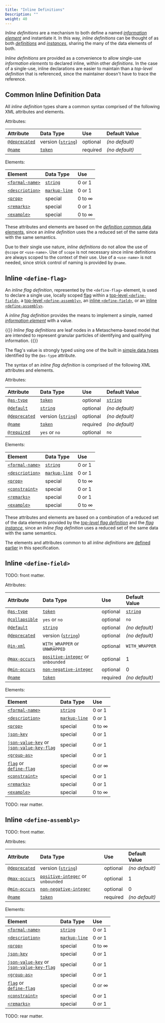 ```yaml
---
title: "Inline Definitions"
Description: ""
weight: 40
---
```


*Inline definitions* are a mechanism to both define a named [*information element*](/specification/glossary/#information-element) and instantiate it. In this way, *inline definitions* can be thought of as both [*definitions*](/specification/syntax/definitions/) and [*instances*](/specification/syntax/instances/), sharing the many of the data elements of both.

*Inline definitions* are provided as a convenience to allow single-use *information elements* to declared inline, within other *definitions*. In the case of a single-use, inline declarations are easier to maintain than a *top-level definition* that is referenced, since the maintainer doesn't have to trace the reference.

## Common Inline Definition Data

All *inline definition* types share a common syntax comprised of the following XML attributes and elements.

Attributes:

| Attribute | Data Type | Use      | Default Value |
|:---       |:---       |:---      |:---           |
| [`@deprecated`](/specification/syntax/definitions/#deprecated-version) | version ([`string`](/specification/datatypes/#string)) | optional | *(no default)* |
| [`@name`](/specification/syntax/definitions/#name) | [`token`](/specification/datatypes/#token) | required | *(no default)* |

Elements:

| Element | Data Type | Use      |
|:---       |:---       |:---      |
| [`<formal-name>`](/specification/syntax/definitions/#formal-name) | [`string`](/specification/datatypes/#string) | 0 or 1 |
| [`<description>`](/specification/syntax/definitions/#description) | [`markup-line`](/specification/datatypes/#markup-line) | 0 or 1 |
| [`<prop>`](/specification/syntax/definitions/#prop) | special | 0 to ∞ |
| [`<remarks>`](/specification/syntax/definitions/#remarks) | special | 0 or 1 |
| [`<example>`](/specification/syntax/definitions/#example) | special | 0 to ∞ |

These attributes and elements are based on the [*definition* common data elements](/specification/syntax/definitions/#common-definition-data), since an *inline definition* uses the a reduced set of the same data with the same semantics.

Due to their single use nature, *inline definitions* do not allow the use of `@scope` or `<use-name>`. Use of `scope` is not necessary since inline definitions are always scoped to the context of their use. Use of a `<use-name>` is not needed, since strick control of naming is provided by `@name`.

## Inline `<define-flag>`

An *inline flag definition*, represented by the `<define-flag>` element, is used to declare a single use, locally scoped [flag](/specification/glossary/#flag) within a [top-level `<define-field>`](/specification/syntax/definitions/#top-level-define-field), a [top-level `<define-assembly>`](/specification/syntax/definitions/#top-level-define-assembly), an [inline `<define-field>`](#inline-define-field), or an [inline `<define-assembly>`](#inline-define-assembly).

A *inline flag definition* provides the means to implement a simple, named [*information element*](/specification/glossary/#information-element) with a value.

{{<callout>}}
*Inline flag definitions* are leaf nodes in a Metaschema-based model that are intended to represent granular particles of identifying and qualifying information.
{{</callout>}}

The flag's value is strongly typed using one of the built in [simple data types](/specification/datatypes/#simple-data-types) identified by the `@as-type` attribute.

The syntax of an *inline flag definition* is comprised of the following XML attributes and elements.

Attributes:

| Attribute | Data Type | Use      | Default Value |
|:---       |:---       |:---      |:---           |
| [`@as-type`](/specification/syntax/definitions/#as-type) | [`token`](/specification/datatypes/#token) | optional | [`string`](/specification/datatypes/#string) |
| [`@default`](/specification/syntax/definitions/#default) | [`string`](/specification/datatypes/#string) | optional | *(no default)* |
| [`@deprecated`](/specification/syntax/definitions/#deprecated-version) | version ([`string`](/specification/datatypes/#string)) | optional | *(no default)* |
| [`@name`](/specification/syntax/definitions/#name) | [`token`](/specification/datatypes/#token) | required | *(no default)* |
| [`@required`](/specification/syntax/instances/#required) | `yes` or `no` | optional | `no` |

Elements:

| Element | Data Type | Use      |
|:---       |:---       |:---      |
| [`<formal-name>`](/specification/syntax/definitions/#formal-name) | [`string`](/specification/datatypes/#string) | 0 or 1 |
| [`<description>`](/specification/syntax/definitions/#description) | [`markup-line`](/specification/datatypes/#markup-line) | 0 or 1 |
| [`<prop>`](/specification/syntax/definitions/#prop) | special | 0 to ∞ |
| [`<constraint>`](/specification/syntax/constraints/#define-flag-constraints) | special | 0 or 1 |
| [`<remarks>`](/specification/syntax/definitions/#remarks) | special | 0 or 1 |
| [`<example>`](/specification/syntax/definitions/#example) | special | 0 to ∞ |

These attributes and elements are based on a combination of a reduced set of the data elements provided by the [*top-level flag definition*](/specification/syntax/definitions/#top-level-define-flag) and the [*flag instance*](/specification/syntax/instances/#flag-instance), since an *inline flag definition* uses a reduced set of the same data with the same semantics.

The elements and attributes common to all *inline definitions* are [defined earlier](#common-inline-definition-data) in this specification.

## Inline `<define-field>`

TODO: front matter.

Attributes:

| Attribute | Data Type | Use      | Default Value |
|:---       |:---       |:---      |:---           |
| [`@as-type`](/specification/syntax/definitions/#as-type-1) | [`token`](/specification/datatypes/#token) | optional | [`string`](/specification/datatypes/#string) |
| [`@collapsible`](/specification/syntax/definitions/#collapsible) | `yes` or `no` | optional | `no` |
| [`@default`](/specification/syntax/definitions/#default-1) | [`string`](/specification/datatypes/#string) | optional | *(no default)* |
| [`@deprecated`](/specification/syntax/definitions/#deprecated-version) | version ([`string`](/specification/datatypes/#string)) | optional | *(no default)* |
| [`@in-xml`](/specification/syntax/instances/#in-xml-1) | `WITH_WRAPPER` or `UNWRAPPED` | optional | `WITH_WRAPPER` |
| [`@max-occurs`](/specification/syntax/instances/#max-occurs) | [`positive-integer`](/specification/datatypes/#non-negative-integer) or `unbounded` | optional | 1 |
| [`@min-occurs`](/specification/syntax/instances/#min-occurs) | [`non-negative-integer`](/specification/datatypes/#non-negative-integer) | optional | 0 |
| [`@name`](/specification/syntax/definitions/#name) | [`token`](/specification/datatypes/#token) | required | *(no default)* |

Elements:

| Element | Data Type | Use      |
|:---       |:---       |:---      |
| [`<formal-name>`](/specification/syntax/definitions/#formal-name) | [`string`](/specification/datatypes/#string) | 0 or 1 |
| [`<description>`](/specification/syntax/definitions/#description) | [`markup-line`](/specification/datatypes/#markup-line) | 0 or 1 |
| [`<prop>`](/specification/syntax/definitions/#prop) | special | 0 to ∞ |
| [`json-key`](/specification/syntax/definitions/#json-key) | special | 0 or 1 |
| [`json-value-key`](/specification/syntax/definitions/#json-value-key) or<br/>[`json-value-key-flag`](/specification/syntax/definitions/#json-value-key-flag) | special | 0 or 1 |
| [`<group-as>`](/specification/syntax/instances/#group-as) | special | 0 or 1 |
| [`flag`](/specification/syntax/definitions/#flag-instance-children) or<br/>[`define-flag`](/specification/syntax/definitions/#define-flag-inline-definition) | special | 0 or ∞ |
| [`<constraint>`](/specification/syntax/constraints/#define-flag-constraints) | special | 0 or 1 |
| [`<remarks>`](/specification/syntax/definitions/#remarks) | special | 0 or 1 |
| [`<example>`](/specification/syntax/definitions/#example) | special | 0 to ∞ |


TODO: rear matter.

## Inline `<define-assembly>`

TODO: front matter.

Attributes:

| Attribute | Data Type | Use      | Default Value |
|:---       |:---       |:---      |:---           |
| [`@deprecated`](/specification/syntax/definitions/#deprecated-version) | version ([`string`](/specification/datatypes/#string)) | optional | *(no default)* |
| [`@max-occurs`](/specification/syntax/instances/#max-occurs) | [`positive-integer`](/specification/datatypes/#non-negative-integer) or `unbounded` | optional | 1 |
| [`@min-occurs`](/specification/syntax/instances/#min-occurs) | [`non-negative-integer`](/specification/datatypes/#non-negative-integer) | optional | 0 |
| [`@name`](/specification/syntax/definitions/#name) | [`token`](/specification/datatypes/#token) | required | *(no default)* |

Elements:

| Element | Data Type | Use      |
|:---       |:---       |:---      |
| [`<formal-name>`](/specification/syntax/definitions/#formal-name) | [`string`](/specification/datatypes/#string) | 0 or 1 |
| [`<description>`](/specification/syntax/definitions/#description) | [`markup-line`](/specification/datatypes/#markup-line) | 0 or 1 |
| [`<prop>`](/specification/syntax/definitions/#prop) | special | 0 to ∞ |
| [`json-key`](/specification/syntax/definitions/#json-key) | special | 0 or 1 |
| [`json-value-key`](/specification/syntax/definitions/#json-value-key) or<br/>[`json-value-key-flag`](/specification/syntax/definitions/#json-value-key-flag) | special | 0 or 1 |
| [`<group-as>`](/specification/syntax/instances/#group-as) | special | 0 or 1 |
| [`flag`](/specification/syntax/definitions/#flag-instance-children) or<br/>[`define-flag`](/specification/syntax/definitions/#define-flag-inline-definition) | special | 0 or ∞ |
| [`<constraint>`](/specification/syntax/constraints/#define-flag-constraints) | special | 0 or 1 |
| [`<remarks>`](/specification/syntax/definitions/#remarks) | special | 0 or 1 |

TODO: rear matter.
